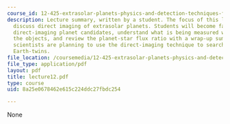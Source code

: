 ```yaml
---
course_id: 12-425-extrasolar-planets-physics-and-detection-techniques-fall-2007
description: Lecture summary, written by a student. The focus of this lecture is to
  discuss direct imaging of extrasolar planets. Students will become familiar with
  direct-imaging planet candidates, understand what is being measured when imaging
  the objects, and review the planet-star flux ratio with a wrap-up summary of how
  scientists are planning to use the direct-imaging technique to search for extrasolar
  Earth-twins.
file_location: /coursemedia/12-425-extrasolar-planets-physics-and-detection-techniques-fall-2007/8a25e0678462e615c224ddc27fbdc254_lecture12.pdf
file_type: application/pdf
layout: pdf
title: lecture12.pdf
type: course
uid: 8a25e0678462e615c224ddc27fbdc254

---
```

None
